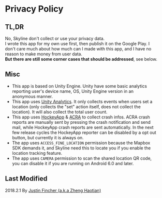 # Privacy Policy
<!--{h1:.massive-header.-with-tagline}-->

## TL,DR
No, Skyline don't collect or use your privacy data.  
I wrote this app for my own use first, then publish it on the Google Play. I don't care much about how much can I made with this app, and I have no reason to make money from user data.  
**But there are still some corner cases that should be addressed**, see below.

## Misc
- This app is based on Unity Engine. Unity have some basic analytics reporting user's device name, OS, Unity Engine version in an anonymous manner.
- This app uses [Unity Analytics](https://unity3d.com/unity/features/analytics). It only collects events when users set a location (only collects the "set" action itself, does not collect the location). It will also collect the total user count.
- This app uses [HockeyApp](https://www.hockeyapp.net/) & [ACRA](https://github.com/ACRA/acra) to collect crash infos. ACRA crash reports are manually sent by pressing the crash notification and send mail, while HockeyApp crash reports are sent automatically. In the next few release cycles the HockeyApp reporter can be disabled by a opt out button, but currently it is always on.  
- The app uses `ACCESS_FINE_LOCATION` permission because the Mapbox SDK demands it, and Skyline need this to locate you if you enable the location tracking feature.
- The app uses `CAMERA` permission to scan the shared location QR code, you can disable it if you are running on Android 6.0 and later.

## Last Modified
2018.2.1
By [Justin Fincher (a.k.a Zheng Haotian)](https://fincher.im)  


